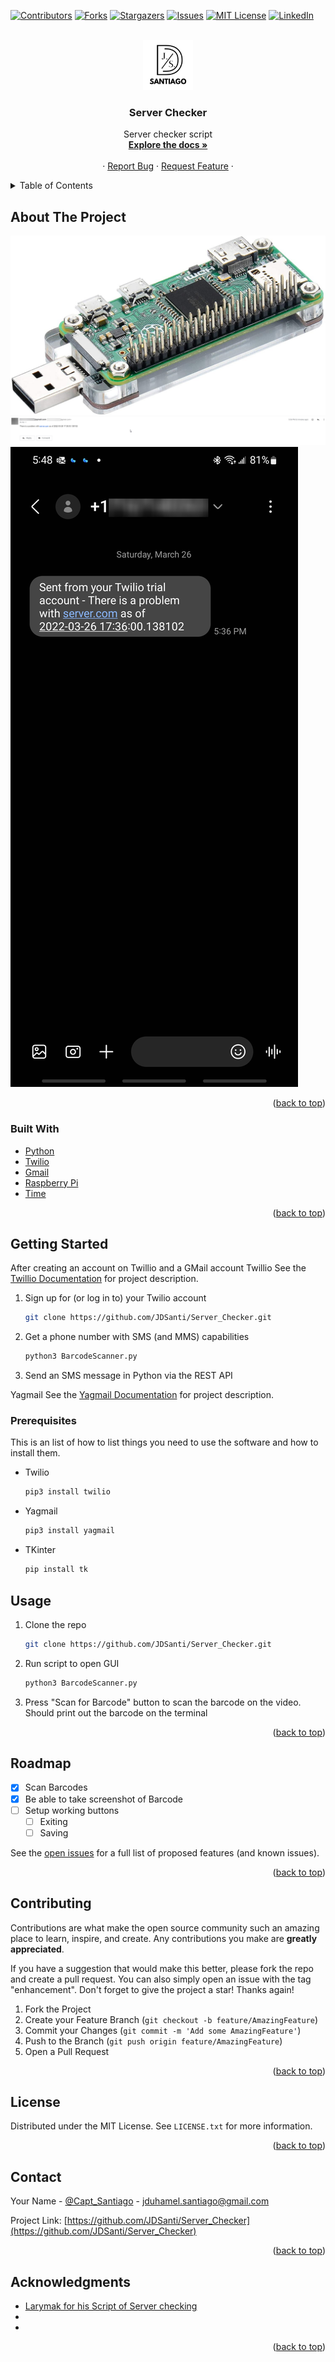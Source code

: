 <div id="top"></div>
<!--
*** Jose Santiago
*** 2022 Server Checker
-->

[![Contributors][contributors-shield]][contributors-url]
[![Forks][forks-shield]][forks-url]
[![Stargazers][stars-shield]][stars-url]
[![Issues][issues-shield]][issues-url]
[![MIT License][license-shield]][license-url]
[![LinkedIn][linkedin-shield]][linkedin-url]



<!-- PROJECT LOGO -->
<br />
<div align="center">
  <a href="https://github.com/JDSanti/Server_Checker">
    <img src="images/Logo.png" alt="Logo" width="80" height="80">
  </a>

<h3 align="center">Server Checker</h3>

  <p align="center">
    Server checker script 
    <br />
    <a href="https://github.com/JDSanti/Server_Checker"><strong>Explore the docs »</strong></a>
    <br />
    <br />
    ·
    <a href="https://github.com/JDSanti/Server_Checker/issues">Report Bug</a>
    ·
    <a href="https://github.com/JDSanti/Server_Checker/issues">Request Feature</a>
    ·
  </p>
</div>



<!-- TABLE OF CONTENTS -->
<details>
  <summary>Table of Contents</summary>
  <ol>
    <li>
      <a href="#about-the-project">About The Project</a>
      <ul>
        <li><a href="#built-with">Built With</a></li>
      </ul>
    </li>
    <li>
      <a href="#getting-started">Getting Started</a>
      <ul>
        <li><a href="#prerequisites">Prerequisites</a></li>
        <li><a href="#installation">Installation</a></li>
      </ul>
    </li>
    <li><a href="#usage">Usage</a></li>
    <li><a href="#roadmap">Roadmap</a></li>
    <li><a href="#contributing">Contributing</a></li>
    <li><a href="#license">License</a></li>
    <li><a href="#contact">Contact</a></li>
    <li><a href="#acknowledgments">Acknowledgments</a></li>
  </ol>
</details>



<!-- ABOUT THE PROJECT -->
## About The Project

[![Product  Screen Shot][product-screenshot]](https://www.amazon.com/iUniker-Expansion-Breakout-Raspberry-Inserted/dp/B07NKNBZYG?ref_=ast_sto_dp)
[![Email Name Screen Shot][email-screenshot]](https://github.com/JDSanti/Server_Checker)
[![Text  Screen Shot][text-screenshot]](https://github.com/JDSanti/Server_Checker)


<p align="right">(<a href="#top">back to top</a>)</p>


### Built With

* [Python](https://www.python.org/downloads/)
* [Twilio](https://docs.python.org/3/library/tkinter.html)
* [Gmail](https://pypi.org/project/opencv-python/)
* [Raspberry Pi](https://pypi.org/project/Pillow/)
* [Time](https://docs.python.org/3/library/time.html)

<p align="right">(<a href="#top">back to top</a>)</p>



<!-- GETTING STARTED -->
## Getting Started

After creating an account on Twillio and a GMail account 
Twillio
See the [Twillio Documentation](https://www.twilio.com/docs/libraries/python#install-the-library) for project description.
1. Sign up for (or log in to) your Twilio account
   ```sh
   git clone https://github.com/JDSanti/Server_Checker.git
   ```
2. Get a phone number with SMS (and MMS) capabilities
   ```sh
   python3 BarcodeScanner.py
   ```
4. Send an SMS message in Python via the REST API

Yagmail
See the [Yagmail Documentation](https://pypi.org/project/yagmail/) for project description.

### Prerequisites

This is an list of how to list things you need to use the software and how to install them.
* Twilio
  ```sh
  pip3 install twilio 
  ```
* Yagmail
  ```sh
  pip3 install yagmail 
  ```
* TKinter
  ```sh
  pip install tk 
  ```

<!-- USAGE EXAMPLES -->
## Usage
1. Clone the repo
   ```sh
   git clone https://github.com/JDSanti/Server_Checker.git
   ```
2. Run script to open GUI
   ```sh
   python3 BarcodeScanner.py
   ```
4. Press "Scan for Barcode" button to scan the barcode on the video. Should print out the barcode on the terminal

<p align="right">(<a href="#top">back to top</a>)</p>



<!-- ROADMAP -->
## Roadmap

- [x] Scan Barcodes
- [x] Be able to take screenshot of Barcode
- [ ] Setup working buttons
    - [ ] Exiting
    - [ ] Saving

See the [open issues](https://github.com/JDSanti/Server_Checker/issues) for a full list of proposed features (and known issues).

<p align="right">(<a href="#top">back to top</a>)</p>



<!-- CONTRIBUTING -->
## Contributing

Contributions are what make the open source community such an amazing place to learn, inspire, and create. Any contributions you make are **greatly appreciated**.

If you have a suggestion that would make this better, please fork the repo and create a pull request. You can also simply open an issue with the tag "enhancement".
Don't forget to give the project a star! Thanks again!

1. Fork the Project
2. Create your Feature Branch (`git checkout -b feature/AmazingFeature`)
3. Commit your Changes (`git commit -m 'Add some AmazingFeature'`)
4. Push to the Branch (`git push origin feature/AmazingFeature`)
5. Open a Pull Request

<p align="right">(<a href="#top">back to top</a>)</p>



<!-- LICENSE -->
## License

Distributed under the MIT License. See `LICENSE.txt` for more information.

<p align="right">(<a href="#top">back to top</a>)</p>



<!-- CONTACT -->
## Contact

Your Name - [@Capt_Santiago](https://twitter.com/Capt_Santiago) - jduhamel.santiago@gmail.com

Project Link: [https://github.com/JDSanti/Server_Checker](https://github.com/JDSanti/Server_Checker)

<p align="right">(<a href="#top">back to top</a>)</p>

<!-- ACKNOWLEDGMENTS -->
## Acknowledgments

* [Larymak for his Script of Server checking](https://github.com/larymak/Python-project-Scripts/tree/main/ServerChecker)
* []()
* []()

<p align="right">(<a href="#top">back to top</a>)</p>

<!-- MARKDOWN LINKS & IMAGES -->
<!-- https://www.markdownguide.org/basic-syntax/#reference-style-links -->
[contributors-shield]: https://img.shields.io/github/contributors/JDSanti/Server_Checker.svg?style=for-the-badge
[contributors-url]: https://github.com/JDSanti/Server_Checker/graphs/contributors
[forks-shield]: https://img.shields.io/github/forks/JDSanti/Server_Checker.svg?style=for-the-badge
[forks-url]: https://github.com/JDSanti/Server_Checker/network/members
[stars-shield]: https://img.shields.io/github/stars/JDSanti/Server_Checker.svg?style=for-the-badge
[stars-url]: https://github.com/JDSanti/Server_Checker/stargazers
[issues-shield]: https://img.shields.io/github/issues/JDSanti/Server_Checker.svg?style=for-the-badge
[issues-url]: https://github.com/JDSanti/Server_Checker/issues
[license-shield]: https://img.shields.io/github/license/JDSanti/Server_Checker.svg?style=for-the-badge
[license-url]: https://github.com/JDSanti/Server_Checker/blob/master/LICENSE.txt
[linkedin-shield]: https://img.shields.io/badge/-LinkedIn-black.svg?style=for-the-badge&logo=linkedin&colorB=555
[linkedin-url]: https://www.linkedin.com/in/jduhamelsantiago/
[product-screenshot]: images/pizero.jpg
[text-screenshot]: images/Text.png
[email-screenshot]: images/Email.png

